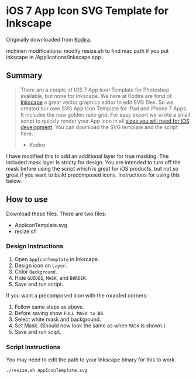 iOS 7 App Icon SVG Template for Inkscape
===

Originally downloaded from [Kodira](http://kodira.de/2013/11/ios-7-app-icon-template-inkscape-svg-editor/).

mchinen modifications: modify resize.sh to find mac path if you put inkscape in /Applications/Inkscape.app

Summary
---

> There are a couple of IOS 7 App Icon Template for Photoshop available, but none
> for Inkscape. We here at Kodira are fond of [Inkscape](http://www.inkscape.org) a great vector graphics
> editor to edit SVG files. So we created our own SVG App Icon Template for iPad
> and iPhone 7 Apps. It includes the new golden ratio grid. For easy export we
> wrote a small script to quickly render your App icon in all [sizes you will need
> for iOS development](https://developer.apple.com/library/ios/documentation/userexperience/conceptual/mobilehig/IconMatrix.html). You can download the SVG template and the script here.
> 
> - _Kodira_

I have modified this to add an additional layer for true masking. The included
mask layer is stricty for design. You are intended to turn off the mask before
using the script which is great for iOS products, but not so great if you want
to build precomposed icons. Instructions for using this below.

How to use
---

Download these files. There are two files:

+ AppIconTemplate.svg
+ resize.sh

### Design Instructions

1. Open `AppIconTemplate` in Inkscape.
2. Design icon on `Layer`.
3. Color `Background`.
4. Hide `GUIDES`, `MASK`, and `BORDER`.
5. Save and run script.

If you want a precomposed icon with the rounded corners:

1. Follow same steps as above.
2. Before saving show `FULL MASK to BG`.
3. Select white mask and background.
4. Set Mask. (Should now look the same as when `MASK` is shown.)
5. Save and run scipt.

### Script Instructions

You may need to edit the path to your Inkscape binary for this to work.

```sh
./resize.sh AppIconTemplate.svg
```

